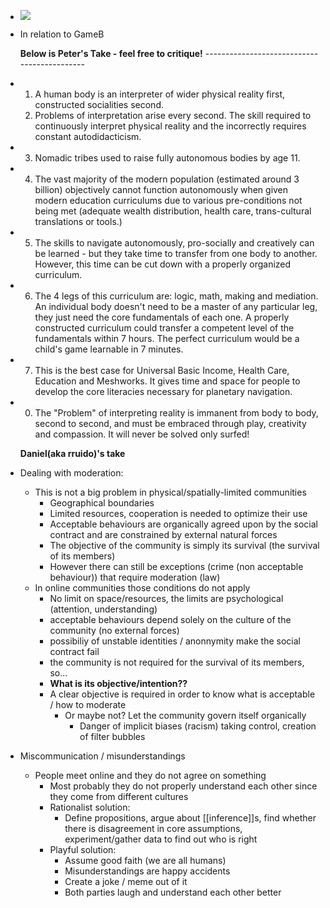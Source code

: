- ![](https://firebasestorage.googleapis.com/v0/b/firescript-577a2.appspot.com/o/imgs%2Fapp%2FTranspiracyTheory%2FeFBh_AmQuJ.png?alt=media&token=b72e4da1-0e6b-44e1-bead-df7f557aebd3)
- In relation to GameB
  
  **Below is Peter's Take - feel free to critique!** --------------------------------------------
- 1. A human body is an interpreter of wider physical reality first, constructed socialities second.
  2. Problems of interpretation arise every second. The skill required to continuously interpret physical reality and the incorrectly requires constant autodidacticism.
- 3. Nomadic tribes used to raise fully autonomous bodies by age 11.
- 4. The vast majority of the modern population (estimated around 3 billion) objectively cannot function autonomously when given modern education curriculums due to various pre-conditions not being met (adequate wealth distribution, health care, trans-cultural translations or tools.)
- 5. The skills to navigate autonomously, pro-socially and creatively can be learned - but they take time to transfer from one body to another. However, this time can be cut down with a properly organized curriculum.
- 6. The 4 legs of this curriculum are: logic, math, making and mediation. An individual body doesn't need to be a master of any particular leg, they just need the core fundamentals of each one. A properly constructed curriculum could transfer a competent level of the fundamentals within 7 hours. The perfect curriculum would be a child's game learnable in 7 minutes.
- 7. This is the best case for Universal Basic Income, Health Care, Education and Meshworks. It gives time and space for people to develop the core literacies necessary for planetary navigation.
- 0. The "Problem" of interpreting reality is immanent from body to body, second to second, and must be embraced through play, creativity and compassion. It will never be solved only surfed! 
  
  **Daniel(aka rruido)'s take**
- Dealing with moderation:
	- This is not a big problem in physical/spatially-limited communities
		- Geographical boundaries
		- Limited resources, cooperation is needed to optimize their use
		- Acceptable behaviours are organically agreed upon by the social contract and are constrained by external natural forces
		- The objective of the community is simply its survival (the survival of its members)
		- However there can still be exceptions (crime (non acceptable behaviour)) that require moderation (law)
	- In online communities those conditions do not apply
		- No limit on space/resources, the limits are psychological (attention, understanding)
		- acceptable behaviours depend solely on the culture of the community (no external forces)
		- possibiliy of unstable identities / anonnymity make the social contract fail
		- the community is not required for the survival of its members, so...
		- **What is its objective/intention??**
		- A clear objective is required in order to know what is acceptable / how to moderate
			- Or maybe not? Let the community govern itself organically
				- Danger of implicit biases (racism) taking control, creation of filter bubbles
- Miscommunication / misunderstandings
	- People meet online and they do not agree on something
		- Most probably they do not properly understand each other since they come from different cultures
		- Rationalist solution:
			- Define propositions, argue about [[inference]]s, find whether there is disagreement in core assumptions, experiment/gather data to find out who is right
		- Playful solution:
			- Assume good faith (we are all humans)
			- Misunderstandings are happy accidents
			- Create a joke / meme out of it
			- Both parties laugh and understand each other better